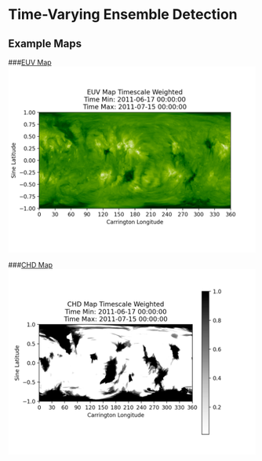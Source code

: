 # Time-Varying Ensemble Detection

## Example Maps
###[EUV Map](../img/dp/time_wgt/EUV_Map_Timescale_Weighted.png)
![EUV Map](../img/dp/time_wgt/EUV_Map_Timescale_Weighted.png)

###[CHD Map](../img/dp/time_wgt/CHD_Map_Timescale_Weighted.png)
![CHD Map](../img/dp/time_wgt/CHD_Map_Timescale_Weighted.png)